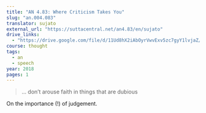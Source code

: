 ```yaml
---
title: "AN 4.83: Where Criticism Takes You"
slug: "an.004.083"
translator: sujato
external_url: "https://suttacentral.net/an4.83/en/sujato"
drive_links:
  - "https://drive.google.com/file/d/11Ud8hX2iAbOyrVwvExv5zc7gyY1lvjaZ/view?usp=drivesdk"
course: thought
tags:
  - an
  - speech
year: 2018
pages: 1
---
```


> … don’t arouse faith in things that are dubious

On the importance (!) of judgement.
